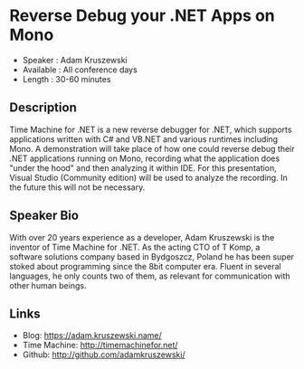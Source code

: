 Reverse Debug your .NET Apps on Mono
========================

* Speaker   : Adam Kruszewski
* Available : All conference days
* Length    : 30-60 minutes

Description
-----------

Time Machine for .NET is a new reverse debugger for .NET, which supports applications written with C# and VB.NET and various runtimes including Mono. A demonstration will take place of  how one could reverse debug their .NET applications running on Mono, recording what the application does "under the hood" and then analyzing it within IDE. For this presentation, Visual Studio (Community edition) will be used to analyze the recording. In the future this will not be necessary.

Speaker Bio
-----------

With over 20 years experience as a developer, Adam Kruszewski is the inventor of Time Machine for .NET.  As the acting CTO of T Komp, a software solutions company based in Bydgoszcz, Poland he has been super stoked about programming since the 8bit computer era. Fluent in several languages, he only counts two of them, as relevant for communication with other human beings.

Links
-----

* Blog: https://adam.kruszewski.name/
* Time Machine: http://timemachinefor.net/
* Github: http://github.com/adamkruszewski/
